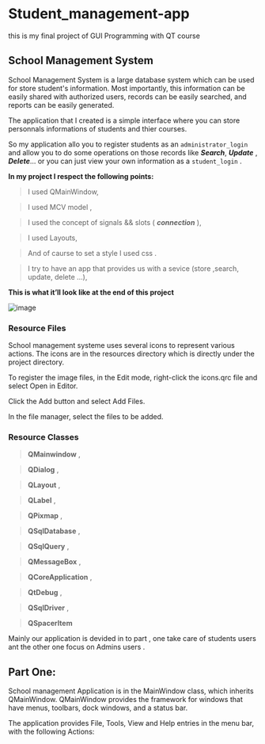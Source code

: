 # Student_management-app
this is my final project of GUI Programming with QT course

## School Management System

School Management System is a large database system which can be used for store student's information. Most importantly, this information can be easily shared with authorized users, records can be easily searched, and reports can be easily generated.

The application that I created is a simple interface where you can store personnals informations of students and thier courses.

So my application allo you to register students as an `administrator_login` and allow you to do some operations on those records like ***Search***, ***Update*** , ***Delete***... or you can just view your own information as a `student_login` .

**In my project I respect the following points:**

> I used QMainWindow,

> I used MCV model ,

> I used the concept of signals && slots ( ***connection*** ),

> I used Layouts,

> And of caurse to set a style I used css .

> I try to have an app that provides us with a sevice (store ,search, update, delete ...),

**This is what it’ll look like at the end of this project**

![image](https://user-images.githubusercontent.com/75392302/151638461-100993ed-26f6-4a0d-916f-6dd4d6d9163f.png)

### Resource Files
School management systeme uses several icons to represent various actions. The icons are in the resources directory which is directly under the project directory.

To register the image files, in the Edit mode, right-click the icons.qrc file and select Open in Editor.

Click the Add button and select Add Files.

In the file manager, select the files to be added.

### Resource Classes

> **QMainwindow** ,
 
> **QDialog** , 

> **QLayout** , 

> **QLabel** , 

> **QPixmap** ,

> **QSqlDatabase** ,
   
> **QSqlQuery** ,

> **QMessageBox** , 

> **QCoreApplication** , 

> **QtDebug** , 

> **QSqlDriver** ,

> **QSpacerItem** 


Mainly our application is devided in to part , one take care of students users ant the other one  focus on Admins users .

## Part One:

 School management Application is in the MainWindow class, which inherits QMainWindow. QMainWindow provides the framework for windows that have menus, toolbars, dock windows, and a status bar. 
 
 The application provides File, Tools, View and Help entries in the menu bar, with the following Actions:
 
 
 
 
 
 
 
